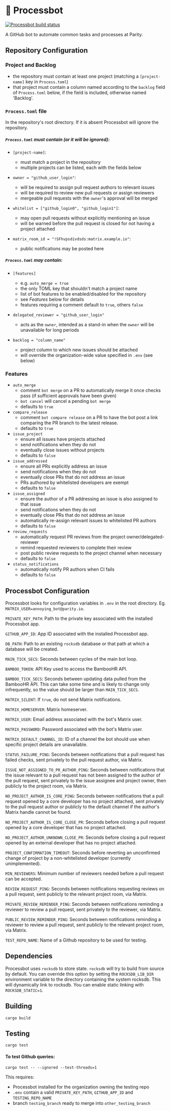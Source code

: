 # 👾 Processbot

[![Processbot build status](https://circleci.com/gh/paritytech/parity-processbot.svg?style=svg)](https://app.circleci.com/github/paritytech/parity-processbot/pipelines)

A GitHub bot to automate common tasks and processes at Parity.

## Repository Configuration 

### Project and Backlog 

- the repository must contain at least one project (matching a `[project-name]` key in `Process.toml`) 
- that project must contain a column named according to the `backlog` field of `Process.toml` below, if the field is included, otherwise named 'Backlog'.

### `Process.toml` file
In the repository's root directory. If it is absent Processbot will ignore the repository. 

##### `Process.toml` *must* contain (or it will be ignored):

- `[project-name]`:
  - must match a project in the repository
  - multiple projects can be listed, each with the fields below

- `owner = "github_user_login"`:
  - will be required to assign pull request authors to relevant issues
  - will be required to review new pull requests or assign reviewers
  - mergeable pull requests with the `owner`'s approval will be merged

- `whitelist = ["github_login0", "github_login1"]`:
  - may open pull requests without explicitly mentioning an issue 
  - will be warned before the pull request is closed for not having a project attached

- `matrix_room_id = "!SFhvpsdivdsds:matrix.example.io"`:
  - public notifications may be posted here

##### `Process.toml` *may* contain:

- `[features]`
  - e.g. `auto_merge = true`
  - the only TOML key that shouldn't match a project name
  - list of bot features to be enabled/disabled for the repository
  - see *Features* below for details
  - features requiring a comment default to `true`, others `false`

- `delegated_reviewer = "github_user_login"`
  - acts as the `owner`, intended as a stand-in when the `owner` will be unavailable for long periods

- `backlog = "column_name"`
  - project column to which new issues should be attached
  - will override the organization-wide value specified in `.env` (see below)

### Features
- `auto_merge`
  - comment `bot merge` on a PR to automatically merge it once checks pass (if
    sufficient approvals have been given)
  - `bot cancel` will cancel a pending `bot merge`
  - defaults to `true`
- `compare_release`
  - comment `bot compare release` on a PR to have the bot post a link comparing
    the PR branch to the latest release.
  - defaults to `true`
- `issue_project`
  - ensure all issues have projects attached
  - send notifications when they do not
  - eventually close issues without projects
  - defaults to `false`
- `issue_addressed`
  - ensure all PRs explicitly address an issue
  - send notifications when they do not
  - eventually close PRs that do not address an issue
  - PRs authored by whitelisted developers are exempt
  - defaults to `false`
- `issue_assigned`
  - ensure the author of a PR addressing an issue is also assigned to that issue
  - send notifications when they do not
  - eventually close PRs that do not address an issue
  - automatically re-assign relevant issues to whitelisted PR authors
  - defaults to `false`
- `review_requests`
  - automatically request PR reviews from the project owner/delegated-reviewer 
  - remind requested reviewers to complete their review
  - post public review requests to the project channel when necessary
  - defaults to `false`
- `status_notifications`
  - automatically notify PR authors when CI fails
  - defaults to `false`

## Processbot Configuration

Processbot looks for configuration variables in `.env` in the root directory. Eg. `MATRIX_USER=annoying_bot@parity.io`.

`PRIVATE_KEY_PATH`: Path to the private key associated with the installed Processbot app.

`GITHUB_APP_ID`: App ID associated with the installed Processbot app.

`DB_PATH`: Path to an existing `rocksdb` database or that path at which a database will be created.

`MAIN_TICK_SECS`: Seconds between cycles of the main bot loop.

`BAMBOO_TOKEN`: API Key used to access the BambooHR API.

`BAMBOO_TICK_SECS`: Seconds between updating data pulled from the BambooHR API. This can take some time and is likely to change only infrequently, so the value should be larger than `MAIN_TICK_SECS`.

`MATRIX_SILENT`: If `true`, do not send Matrix notifications.

`MATRIX_HOMESERVER`: Matrix homeserver.

`MATRIX_USER`: Email address associated with the bot's Matrix user.

`MATRIX_PASSWORD`: Password associated with the bot's Matrix user.

`MATRIX_DEFAULT_CHANNEL_ID`: ID of a channel the bot should use when specific project details are unavailable.

`STATUS_FAILURE_PING`: Seconds between notifications that a pull request has failed checks, sent privately to the pull request author, via Matrix.

`ISSUE_NOT_ASSIGNED_TO_PR_AUTHOR_PING`: Seconds between notifications that the issue relevant to a pull request has not been assigned to the author of the pull
request, sent privately to the issue assignee and project owner, then publicly to the project room, via Matrix.

`NO_PROJECT_AUTHOR_IS_CORE_PING`: Seconds between notifications that a pull request opened by a core developer has no project attached, sent privately to the
pull request author or publicly to the default channel if the author's Matrix handle cannot be found.

`NO_PROJECT_AUTHOR_IS_CORE_CLOSE_PR`: Seconds before closing a pull request opened by a core developer that has no project attached.

`NO_PROJECT_AUTHOR_UNKNOWN_CLOSE_PR`: Seconds before closing a pull request opened by an external developer that has no project attached.

`PROJECT_CONFIRMATION_TIMEOUT`: Seconds before reverting an unconfirmed change of project by a non-whitelisted developer (currently unimplemented).

`MIN_REVIEWERS`: Minimum number of reviewers needed before a pull request can be accepted.

`REVIEW_REQUEST_PING`: Seconds between notifications requesting reviews on a pull request, sent publicly to the relevant project room, via Matrix.

`PRIVATE_REVIEW_REMINDER_PING`: Seconds between notifications reminding a reviewer to review a pull request, sent privately to the reviewer, via Matrix.

`PUBLIC_REVIEW_REMINDER_PING`: Seconds between notifications reminding a reviewer to review a pull request, sent publicly to the relevant project room, via Matrix.

`TEST_REPO_NAME`: Name of a Github repository to be used for testing.

## Dependencies

Processbot uses `rocksdb` to store state. `rocksdb` will try to build from
source by default. You can override this option by setting the `ROCKSDB_LIB_DIR`
environment variable to the directory containing the system rocksdb. This will
dynamically link to rocksdb. You can enable static linking with `ROCKSDB_STATIC=1`.

## Building

```
cargo build
```

## Testing

```
cargo test
```

#### To test Github queries: 
```
cargo test -- --ignored --test-threads=1
```

This requires:
- Processbot installed for the organization owning the testing repo
- `.env` contain a valid `PRIVATE_KEY_PATH`, `GITHUB_APP_ID` and `TESTING_REPO_NAME`
- branch `testing_branch` ready to merge into `other_testing_branch`
